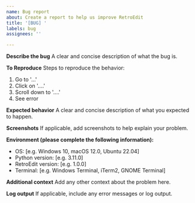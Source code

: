 ```yaml
---
name: Bug report
about: Create a report to help us improve RetroEdit
title: '[BUG] '
labels: bug
assignees: ''

---
```


**Describe the bug**
A clear and concise description of what the bug is.

**To Reproduce**
Steps to reproduce the behavior:
1. Go to '...'
2. Click on '....'
3. Scroll down to '....'
4. See error

**Expected behavior**
A clear and concise description of what you expected to happen.

**Screenshots**
If applicable, add screenshots to help explain your problem.

**Environment (please complete the following information):**
 - OS: [e.g. Windows 10, macOS 12.0, Ubuntu 22.04]
 - Python version: [e.g. 3.11.0]
 - RetroEdit version: [e.g. 1.0.0]
 - Terminal: [e.g. Windows Terminal, iTerm2, GNOME Terminal]

**Additional context**
Add any other context about the problem here.

**Log output**
If applicable, include any error messages or log output.

